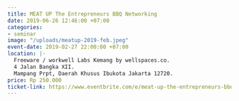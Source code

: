 ```yaml
---
title: MEAT UP The Entrepreneurs BBQ Networking
date: 2019-06-26 12:46:00 +07:00
categories:
- seminar
image: "/uploads/meatup-2019-feb.jpeg"
event-date: 2019-02-27 22:00:00 +07:00
location: |-
  Freeware / workwell Labs Kemang by wellspaces.co.
  4 Jalan Bangka XII.
  Mampang Prpt, Daerah Khusus Ibukota Jakarta 12720.
price: Rp 250.000
ticket-link: https://www.eventbrite.com/e/meat-up-the-entrepreneurs-bbq-networking-event-at-freeware-wellspacesco-tickets-50902219910
---
```


